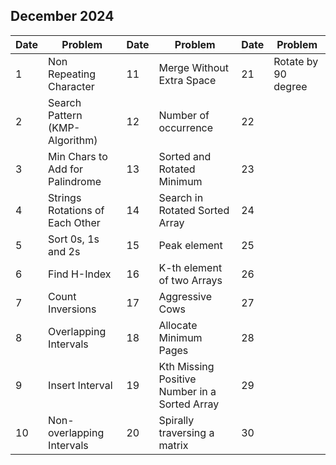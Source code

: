 ## December 2024

| Date | Problem                         | Date | Problem                                       | Date | Problem             |
| ---- | ------------------------------- | ---- | --------------------------------------------- | ---- | ------------------- |
| 1    | Non Repeating Character         | 11   | Merge Without Extra Space                     | 21   | Rotate by 90 degree |
| 2    | Search Pattern (KMP-Algorithm)  | 12   | Number of occurrence                          | 22   |                     |
| 3    | Min Chars to Add for Palindrome | 13   | Sorted and Rotated Minimum                    | 23   |                     |
| 4    | Strings Rotations of Each Other | 14   | Search in Rotated Sorted Array                | 24   |                     |
| 5    | Sort 0s, 1s and 2s              | 15   | Peak element                                  | 25   |                     |
| 6    | Find H-Index                    | 16   | K-th element of two Arrays                    | 26   |                     |
| 7    | Count Inversions                | 17   | Aggressive Cows                               | 27   |                     |
| 8    | Overlapping Intervals           | 18   | Allocate Minimum Pages                        | 28   |                     |
| 9    | Insert Interval                 | 19   | Kth Missing Positive Number in a Sorted Array | 29   |                     |
| 10   | Non-overlapping Intervals       | 20   | Spirally traversing a matrix                  | 30   |                     |
